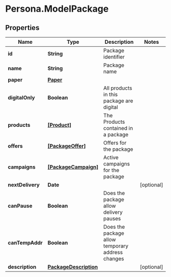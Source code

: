 # Persona.ModelPackage

## Properties

Name | Type | Description | Notes
------------ | ------------- | ------------- | -------------
**id** | **String** | Package identifier | 
**name** | **String** | Package name | 
**paper** | [**Paper**](Paper.md) |  | 
**digitalOnly** | **Boolean** | All products in this package are digital | 
**products** | [**[Product]**](Product.md) | The Products contained in a package | 
**offers** | [**[PackageOffer]**](PackageOffer.md) | Offers for the package | 
**campaigns** | [**[PackageCampaign]**](PackageCampaign.md) | Active campaigns for the package | 
**nextDelivery** | **Date** |  | [optional] 
**canPause** | **Boolean** | Does the package allow delivery pauses | 
**canTempAddr** | **Boolean** | Does the package allow temporary address changes | 
**description** | [**PackageDescription**](PackageDescription.md) |  | [optional] 


